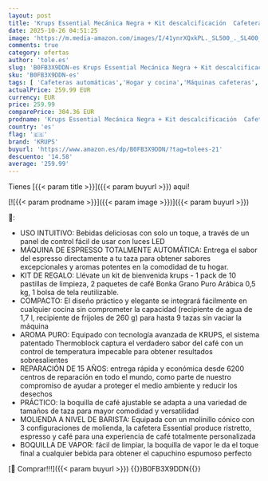 ```yaml
---
layout: post
title: 'Krups Essential Mecánica Negra + Kit descalcificación  Cafetera Superautomática  Mecánica  Espumador de leche  EA8108OM'
date: 2025-10-26 04:51:25
image: 'https://m.media-amazon.com/images/I/41ynrXQxkPL._SL500_._SL400_.jpg'
comments: true
category: ofertas
author: 'tole.es'
slug: 'B0FB3X9DDN-es Krups Essential Mecánica Negra + Kit descalcificación...'
sku: 'B0FB3X9DDN-es'
tags: [ 'Cafeteras automáticas','Hogar y cocina','Máquinas cafeteras','Utensilios para café y té','cafetera','krups','🇪🇸', ]
actualPrice: 259.99 EUR
currency: EUR
price: 259.99
comparePrice: 304.36 EUR
prodname: 'Krups Essential Mecánica Negra + Kit descalcificación  Cafetera Superautomática  Mecánica  Espumador de leche  EA8108OM'
country: 'es'
flag: '🇪🇸'
brand: 'KRUPS'
buyurl: 'https://www.amazon.es/dp/B0FB3X9DDN/?tag=tolees-21'
descuento: '14.58'
average: '259.99'
---
```


Tienes [{{< param title >}}]({{< param buyurl >}}) aqui!

[![{{< param prodname >}}]({{< param image >}})]({{< param buyurl >}})

🔎:

- USO INTUITIVO: Bebidas deliciosas con solo un toque, a través de un panel de control fácil de usar con luces LED
- MÁQUINA DE ESPRESSO TOTALMENTE AUTOMÁTICA: Entrega el sabor del espresso directamente a tu taza para obtener sabores excepcionales y aromas potentes en la comodidad de tu hogar.
- KIT DE REGALO: Llévate un kit de bienvenida krups - 1 pack de 10 pastillas de limpieza, 2 paquetes de café Bonka Grano Puro Arábica 0,5 kg, 1 bolsa de tela reutilizable.
- COMPACTO: El diseño práctico y elegante se integrará fácilmente en cualquier cocina sin comprometer la capacidad (recipiente de agua de 1,7 l, recipiente de frijoles de 260 g) para hasta 9 tazas sin vaciar la máquina
- AROMA PURO: Equipado con tecnología avanzada de KRUPS, el sistema patentado Thermoblock captura el verdadero sabor del café con un control de temperatura impecable para obtener resultados sobresalientes
- REPARACIÓN DE 15 AÑOS: entrega rápida y económica desde 6200 centros de reparación en todo el mundo, como parte de nuestro compromiso de ayudar a proteger el medio ambiente y reducir los desechos
- PRÁCTICO: la boquilla de café ajustable se adapta a una variedad de tamaños de taza para mayor comodidad y versatilidad
- MOLIENDA A NIVEL DE BARISTA: Equipada con un molinillo cónico con 3 configuraciones de molienda, la cafetera Essential produce ristretto, espresso y café para una experiencia de café totalmente personalizada
- BOQUILLA DE VAPOR: fácil de limpiar, la boquilla de vapor le da el toque final a cualquier bebida para obtener el capuchino espumoso perfecto

[🛒 Comprar!!!]({{< param buyurl >}})
{{<world>}}B0FB3X9DDN{{</world>}}
